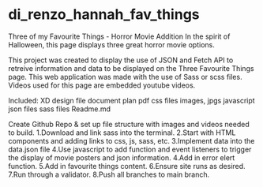 # di_renzo_hannah_fav_things
 Three of my Favourite Things - Horror Movie Addition
 In the spirit of Halloween, this page displays three great horror movie options. 

 This project was created to display the use of JSON and Fetch API to retreive information and data to be displayed
 on the Three Favourite Things page. This web application was made with the use of Sass or scss files. 
 Videos used for this page are embedded youtube videos.

 Included: 
 XD design file
 document plan pdf
 css files
 images, jpgs
 javascript
 json files
 sass files
 Readme.md

 Create Github Repo & set up file structure with images and videos needed to build.
1.Download and link sass into the terminal.
2.Start with HTML components and adding links to css, js, sass, etc.
3.Implement data into the data.json file
4.Use javascript to add function and event listeners to trigger the display of movie posters and json information.
4.Add in error elert function.
5.Add in favourite things content. 
6.Ensure site runs as desired. 
7.Run through a validator. 
8.Push all branches to main branch. 

